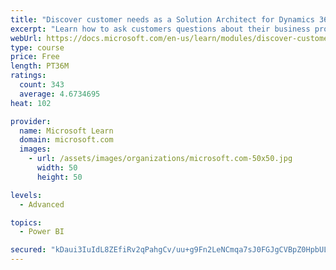 ```yaml
---
title: "Discover customer needs as a Solution Architect for Dynamics 365 and Power Platform"
excerpt: "Learn how to ask customers questions about their business processes and feature requirements to create a viable solution."
webUrl: https://docs.microsoft.com/en-us/learn/modules/discover-customer-needs/
type: course
price: Free
length: PT36M
ratings:
  count: 343
  average: 4.6734695
heat: 102

provider:
  name: Microsoft Learn
  domain: microsoft.com
  images:
    - url: /assets/images/organizations/microsoft.com-50x50.jpg
      width: 50
      height: 50

levels:
  - Advanced

topics:
  - Power BI

secured: "kDaui3IuIdL8ZEfiRv2qPahgCv/uu+g9Fn2LeNCmqa7sJ0FGJgCVBpZ0HpbULJN4Vyf1ZvZu0XzZ7lQKL9l0T0r37eB8AWpi6WFnhAY1or1plihOEKFpNQDObY/GQnfj7OxHlqyoMQTIYp5F/K9j3faOfiWrwH0MoXbUb+ff27P9Rdz62T3v3AzGjjhjbPDNs2kYlWJYhaiD2Opim1kWKSMGUkWFHKOumLbFJEf/SZFDB65YKcEupAOIxmVW2pOqCUfxCwu/G/SDO+3OwTsMC9wwukCMvomGI8CS7qXYGQ+Yb1bXDWiiaOti3oar+bP65wUPhS6o1DHlxs0dqRza6UZ+o81V7ocOwksO8Qnk19WjFuEmfnbvXh0NRwXL8oebHrRNnSM2YNMunxbPEcWqXA==;R6yA+CQEkZWjM204qW2kKQ=="
---
```


